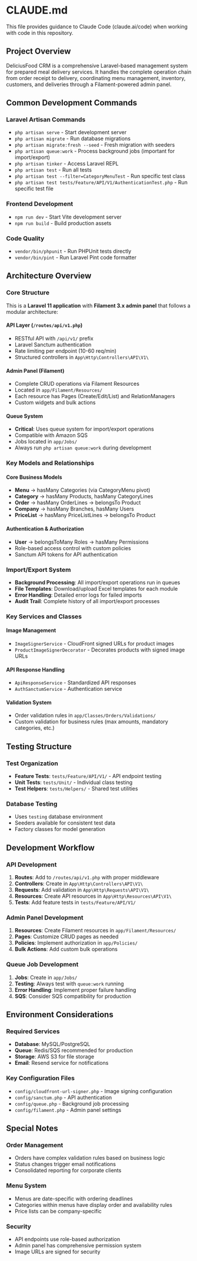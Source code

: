 # CLAUDE.md

This file provides guidance to Claude Code (claude.ai/code) when working with code in this repository.

## Project Overview

DeliciusFood CRM is a comprehensive Laravel-based management system for prepared meal delivery services. It handles the complete operation chain from order receipt to delivery, coordinating menu management, inventory, customers, and deliveries through a Filament-powered admin panel.

## Common Development Commands

### Laravel Artisan Commands
- `php artisan serve` - Start development server
- `php artisan migrate` - Run database migrations
- `php artisan migrate:fresh --seed` - Fresh migration with seeders
- `php artisan queue:work` - Process background jobs (important for import/export)
- `php artisan tinker` - Access Laravel REPL
- `php artisan test` - Run all tests
- `php artisan test --filter=CategoryMenuTest` - Run specific test class
- `php artisan test tests/Feature/API/V1/AuthenticationTest.php` - Run specific test file

### Frontend Development
- `npm run dev` - Start Vite development server
- `npm run build` - Build production assets

### Code Quality
- `vendor/bin/phpunit` - Run PHPUnit tests directly
- `vendor/bin/pint` - Run Laravel Pint code formatter

## Architecture Overview

### Core Structure
This is a **Laravel 11 application** with **Filament 3.x admin panel** that follows a modular architecture:

#### API Layer (`/routes/api/v1.php`)
- RESTful API with `/api/v1/` prefix
- Laravel Sanctum authentication
- Rate limiting per endpoint (10-60 req/min)
- Structured controllers in `App\Http\Controllers\API\V1\`

#### Admin Panel (Filament)
- Complete CRUD operations via Filament Resources
- Located in `app/Filament/Resources/`
- Each resource has Pages (Create/Edit/List) and RelationManagers
- Custom widgets and bulk actions

#### Queue System
- **Critical**: Uses queue system for import/export operations
- Compatible with Amazon SQS
- Jobs located in `app/Jobs/`
- Always run `php artisan queue:work` during development

### Key Models and Relationships

#### Core Business Models
- **Menu** → hasMany Categories (via CategoryMenu pivot)
- **Category** → hasMany Products, hasMany CategoryLines
- **Order** → hasMany OrderLines → belongsTo Product
- **Company** → hasMany Branches, hasMany Users
- **PriceList** → hasMany PriceListLines → belongsTo Product

#### Authentication & Authorization
- **User** → belongsToMany Roles → hasMany Permissions
- Role-based access control with custom policies
- Sanctum API tokens for API authentication

### Import/Export System
- **Background Processing**: All import/export operations run in queues
- **File Templates**: Download/upload Excel templates for each module
- **Error Handling**: Detailed error logs for failed imports
- **Audit Trail**: Complete history of all import/export processes

### Key Services and Classes

#### Image Management
- `ImageSignerService` - CloudFront signed URLs for product images
- `ProductImageSignerDecorator` - Decorates products with signed image URLs

#### API Response Handling
- `ApiResponseService` - Standardized API responses
- `AuthSanctumService` - Authentication service

#### Validation System
- Order validation rules in `app/Classes/Orders/Validations/`
- Custom validation for business rules (max amounts, mandatory categories, etc.)

## Testing Structure

### Test Organization
- **Feature Tests**: `tests/Feature/API/V1/` - API endpoint testing
- **Unit Tests**: `tests/Unit/` - Individual class testing
- **Test Helpers**: `tests/Helpers/` - Shared test utilities

### Database Testing
- Uses `testing` database environment
- Seeders available for consistent test data
- Factory classes for model generation

## Development Workflow

### API Development
1. **Routes**: Add to `/routes/api/v1.php` with proper middleware
2. **Controllers**: Create in `App\Http\Controllers\API\V1\`
3. **Requests**: Add validation in `App\Http\Requests\API\V1\`
4. **Resources**: Create API resources in `App\Http\Resources\API\V1\`
5. **Tests**: Add feature tests in `tests/Feature/API/V1/`

### Admin Panel Development
1. **Resources**: Create Filament resources in `app/Filament/Resources/`
2. **Pages**: Customize CRUD pages as needed
3. **Policies**: Implement authorization in `app/Policies/`
4. **Bulk Actions**: Add custom bulk operations

### Queue Job Development
1. **Jobs**: Create in `app/Jobs/`
2. **Testing**: Always test with `queue:work` running
3. **Error Handling**: Implement proper failure handling
4. **SQS**: Consider SQS compatibility for production

## Environment Considerations

### Required Services
- **Database**: MySQL/PostgreSQL
- **Queue**: Redis/SQS recommended for production
- **Storage**: AWS S3 for file storage
- **Email**: Resend service for notifications

### Key Configuration Files
- `config/cloudfront-url-signer.php` - Image signing configuration
- `config/sanctum.php` - API authentication
- `config/queue.php` - Background job processing
- `config/filament.php` - Admin panel settings

## Special Notes

### Order Management
- Orders have complex validation rules based on business logic
- Status changes trigger email notifications
- Consolidated reporting for corporate clients

### Menu System
- Menus are date-specific with ordering deadlines
- Categories within menus have display order and availability rules
- Price lists can be company-specific

### Security
- API endpoints use role-based authorization
- Admin panel has comprehensive permission system
- Image URLs are signed for security